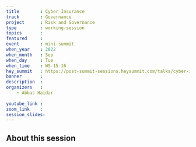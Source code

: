 ```yaml
---
title        : Cyber Insurance
track        : Governance
project      : Risk and Governance
type         : working-session
topics       : 
featured     :
event        : mini-summit
when_year    : 2022
when_month   : Sep
when_day     : Tue
when_time    : WS-15-16
hey_summit   : https://post-summit-sessions.heysummit.com/talks/cyber-insurance/
banner       : 
description  :
organizers   :
    - Abbas Haidar
    
youtube_link : 
zoom_link    : 
session_slides:
---
```




## About this session
